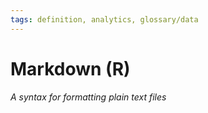 ```yaml
---
tags: definition, analytics, glossary/data
---
```

#  Markdown (R)
*A syntax for formatting plain text files*
